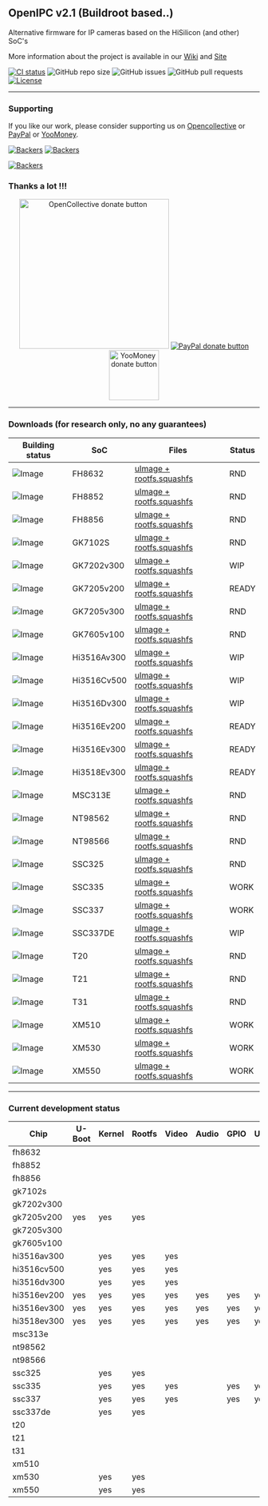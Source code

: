 ## OpenIPC v2.1 (Buildroot based..)

Alternative firmware for IP cameras based on the HiSilicon (and other) SoC's

More information about the project is available in our [Wiki](https://github.com/OpenIPC/openipc-2.1/wiki) and [Site](https://openipc.org)

[![CI status](https://img.shields.io/github/downloads/OpenIPC/openipc-2.1/total.svg)](https://github.com/OpenIPC/openipc-2.1/releases)
![GitHub repo size](https://img.shields.io/github/repo-size/OpenIPC/openipc-2.1)
![GitHub issues](https://img.shields.io/github/issues/OpenIPC/openipc-2.1)
![GitHub pull requests](https://img.shields.io/github/issues-pr/OpenIPC/openipc-2.1)
[![License](https://img.shields.io/github/license/OpenIPC/openipc-2.1)](https://opensource.org/licenses/MIT)

-----

### Supporting

If you like our work, please consider supporting us on [Opencollective](https://opencollective.com/openipc/contribute/backer-14335/checkout) or [PayPal](https://www.paypal.com/donate/?hosted_button_id=C6F7UJLA58MBS) or [YooMoney](https://openipc.org/donation/yoomoney.html). 

[![Backers](https://opencollective.com/openipc/tiers/backer/badge.svg?label=backer&color=brightgreen)](https://opencollective.com/openipc)
[![Backers](https://opencollective.com/openipc/tiers/badge.svg)](https://opencollective.com/openipc)

[![Backers](https://opencollective.com/openipc/tiers/backer.svg?avatarHeight=36)](https://opencollective.com/openipc#support)

### Thanks a lot !!!

<p align="center">
<a href="https://opencollective.com/openipc/contribute/backer-14335/checkout" target="_blank"><img src="https://opencollective.com/webpack/donate/button@2x.png?color=blue" width="300" alt="OpenCollective donate button" /></a>
<a href="https://www.paypal.com/donate/?hosted_button_id=C6F7UJLA58MBS"><img src="https://www.paypalobjects.com/en_US/IT/i/btn/btn_donateCC_LG.gif" alt="PayPal donate button" /> </a>
<a href="https://openipc.org/donation/yoomoney.html"><img src="https://yoomoney.ru/transfer/balance-informer/balance?id=596194605&key=291C29A811B500D7" width="100" alt="YooMoney donate button" /> </a>
</p>

-----

### Downloads (for research only, no any guarantees)

| Building status |    SoC    | Files    | Status |
|-----------------|-----------|----------|--------|
|![Image](https://github.com/OpenIPC/openipc-2.1/actions/workflows/fh8632_images.yml/badge.svg)     |FH8632     |[uImage + rootfs.squashfs](https://github.com/OpenIPC/openipc-2.1/releases/download/latest/openipc.fh8632-br.tgz)     | RND   |
|![Image](https://github.com/OpenIPC/openipc-2.1/actions/workflows/fh8852_images.yml/badge.svg)     |FH8852     |[uImage + rootfs.squashfs](https://github.com/OpenIPC/openipc-2.1/releases/download/latest/openipc.fh8852-br.tgz)     | RND   |
|![Image](https://github.com/OpenIPC/openipc-2.1/actions/workflows/fh8856_images.yml/badge.svg)     |FH8856     |[uImage + rootfs.squashfs](https://github.com/OpenIPC/openipc-2.1/releases/download/latest/openipc.fh8856-br.tgz)     | RND   |
|![Image](https://github.com/OpenIPC/openipc-2.1/actions/workflows/gk7102s_images.yml/badge.svg)    |GK7102S    |[uImage + rootfs.squashfs](https://github.com/OpenIPC/openipc-2.1/releases/download/latest/openipc.gk7102s-br.tgz)    | RND   |
|![Image](https://github.com/OpenIPC/openipc-2.1/actions/workflows/gk7202v300_images.yml/badge.svg) |GK7202v300 |[uImage + rootfs.squashfs](https://github.com/OpenIPC/openipc-2.1/releases/download/latest/openipc.gk7202v300-br.tgz) | WIP   |
|![Image](https://github.com/OpenIPC/openipc-2.1/actions/workflows/gk7205v200_images.yml/badge.svg) |GK7205v200 |[uImage + rootfs.squashfs](https://github.com/OpenIPC/openipc-2.1/releases/download/latest/openipc.gk7205v200-br.tgz) | READY |
|![Image](https://github.com/OpenIPC/openipc-2.1/actions/workflows/gk7205v300_images.yml/badge.svg) |GK7205v300 |[uImage + rootfs.squashfs](https://github.com/OpenIPC/openipc-2.1/releases/download/latest/openipc.gk7205v300-br.tgz) | RND   |
|![Image](https://github.com/OpenIPC/openipc-2.1/actions/workflows/gk7605v100_images.yml/badge.svg) |GK7605v100 |[uImage + rootfs.squashfs](https://github.com/OpenIPC/openipc-2.1/releases/download/latest/openipc.gk7605v100-br.tgz) | RND   |
|![Image](https://github.com/OpenIPC/openipc-2.1/actions/workflows/hi3516av300_images.yml/badge.svg)|Hi3516Av300|[uImage + rootfs.squashfs](https://github.com/OpenIPC/openipc-2.1/releases/download/latest/openipc.hi3516av300-br.tgz)| WIP   |
|![Image](https://github.com/OpenIPC/openipc-2.1/actions/workflows/hi3516cv500_images.yml/badge.svg)|Hi3516Cv500|[uImage + rootfs.squashfs](https://github.com/OpenIPC/openipc-2.1/releases/download/latest/openipc.hi3516cv500-br.tgz)| WIP   |
|![Image](https://github.com/OpenIPC/openipc-2.1/actions/workflows/hi3516dv300_images.yml/badge.svg)|Hi3516Dv300|[uImage + rootfs.squashfs](https://github.com/OpenIPC/openipc-2.1/releases/download/latest/openipc.hi3516dv300-br.tgz)| WIP   |
|![Image](https://github.com/OpenIPC/openipc-2.1/actions/workflows/hi3516ev200_images.yml/badge.svg)|Hi3516Ev200|[uImage + rootfs.squashfs](https://github.com/OpenIPC/openipc-2.1/releases/download/latest/openipc.hi3516ev200-br.tgz)| READY |
|![Image](https://github.com/OpenIPC/openipc-2.1/actions/workflows/hi3516ev300_images.yml/badge.svg)|Hi3516Ev300|[uImage + rootfs.squashfs](https://github.com/OpenIPC/openipc-2.1/releases/download/latest/openipc.hi3516ev300-br.tgz)| READY |
|![Image](https://github.com/OpenIPC/openipc-2.1/actions/workflows/hi3518ev300_images.yml/badge.svg)|Hi3518Ev300|[uImage + rootfs.squashfs](https://github.com/OpenIPC/openipc-2.1/releases/download/latest/openipc.hi3518ev300-br.tgz)| READY |
|![Image](https://github.com/OpenIPC/openipc-2.1/actions/workflows/msc313e_images.yml/badge.svg)    |MSC313E    |[uImage + rootfs.squashfs](https://github.com/OpenIPC/openipc-2.1/releases/download/latest/openipc.msc313e-br.tgz)    | RND   |
|![Image](https://github.com/OpenIPC/openipc-2.1/actions/workflows/nt98562_images.yml/badge.svg)    |NT98562    |[uImage + rootfs.squashfs](https://github.com/OpenIPC/openipc-2.1/releases/download/latest/openipc.nt98562-br.tgz)    | RND   |
|![Image](https://github.com/OpenIPC/openipc-2.1/actions/workflows/nt98566_images.yml/badge.svg)    |NT98566    |[uImage + rootfs.squashfs](https://github.com/OpenIPC/openipc-2.1/releases/download/latest/openipc.nt98566-br.tgz)    | RND   |
|![Image](https://github.com/OpenIPC/openipc-2.1/actions/workflows/ssc325_images.yml/badge.svg)     |SSC325     |[uImage + rootfs.squashfs](https://github.com/OpenIPC/openipc-2.1/releases/download/latest/openipc.ssc325-br.tgz)     | RND   |
|![Image](https://github.com/OpenIPC/openipc-2.1/actions/workflows/ssc335_images.yml/badge.svg)     |SSC335     |[uImage + rootfs.squashfs](https://github.com/OpenIPC/openipc-2.1/releases/download/latest/openipc.ssc335-br.tgz)     | WORK  |
|![Image](https://github.com/OpenIPC/openipc-2.1/actions/workflows/ssc337_images.yml/badge.svg)     |SSC337     |[uImage + rootfs.squashfs](https://github.com/OpenIPC/openipc-2.1/releases/download/latest/openipc.ssc337-br.tgz)     | WORK  |
|![Image](https://github.com/OpenIPC/openipc-2.1/actions/workflows/ssc337de_images.yml/badge.svg)   |SSC337DE   |[uImage + rootfs.squashfs](https://github.com/OpenIPC/openipc-2.1/releases/download/latest/openipc.ssc337de-br.tgz)   | WIP   |
|![Image](https://github.com/OpenIPC/openipc-2.1/actions/workflows/t20_images.yml/badge.svg)        |T20        |[uImage + rootfs.squashfs](https://github.com/OpenIPC/openipc-2.1/releases/download/latest/openipc.t20-br.tgz)        | RND   |
|![Image](https://github.com/OpenIPC/openipc-2.1/actions/workflows/t21_images.yml/badge.svg)        |T21        |[uImage + rootfs.squashfs](https://github.com/OpenIPC/openipc-2.1/releases/download/latest/openipc.t21-br.tgz)        | RND   |
|![Image](https://github.com/OpenIPC/openipc-2.1/actions/workflows/t31_images.yml/badge.svg)        |T31        |[uImage + rootfs.squashfs](https://github.com/OpenIPC/openipc-2.1/releases/download/latest/openipc.t31-br.tgz)        | RND   |
|![Image](https://github.com/OpenIPC/openipc-2.1/actions/workflows/xm510_images.yml/badge.svg)      |XM510      |[uImage + rootfs.squashfs](https://github.com/OpenIPC/openipc-2.1/releases/download/latest/openipc.xm510-br.tgz)      | WORK  |
|![Image](https://github.com/OpenIPC/openipc-2.1/actions/workflows/xm530_images.yml/badge.svg)      |XM530      |[uImage + rootfs.squashfs](https://github.com/OpenIPC/openipc-2.1/releases/download/latest/openipc.xm530-br.tgz)      | WORK  |
|![Image](https://github.com/OpenIPC/openipc-2.1/actions/workflows/xm550_images.yml/badge.svg)      |XM550      |[uImage + rootfs.squashfs](https://github.com/OpenIPC/openipc-2.1/releases/download/latest/openipc.xm550-br.tgz)      | WORK  |

-----

### Current development status

| Chip        | U-Boot | Kernel | Rootfs | Video  | Audio  | GPIO   | USB    | WiFi   | MMC    | IPv6   |
|-------------|--------|--------|--------|--------|--------|--------|--------|--------|--------|--------|
| fh8632      |
| fh8852      |
| fh8856      |
| gk7102s     |
| gk7202v300  |
| gk7205v200  |  yes   |  yes   |  yes   |        |        |        |        |        |        |        |
| gk7205v300  |
| gk7605v100  |
| hi3516av300 |        |  yes   |  yes   |  yes   |        |        |        |        |        |        |
| hi3516cv500 |        |  yes   |  yes   |  yes   |        |        |        |        |        |        |
| hi3516dv300 |        |  yes   |  yes   |  yes   |        |        |        |        |        |        |
| hi3516ev200 |  yes   |  yes   |  yes   |  yes   |  yes   |  yes   |  yes   |  yes   |  yes   |  yes   |
| hi3516ev300 |  yes   |  yes   |  yes   |  yes   |  yes   |  yes   |  yes   |  yes   |  yes   |  yes   |
| hi3518ev300 |  yes   |  yes   |  yes   |  yes   |  yes   |  yes   |  yes   |  yes   |  yes   |  yes   |
| msc313e     |
| nt98562     |
| nt98566     |
| ssc325      |        |  yes   |  yes   |        |        |        |        |        |        |
| ssc335      |        |  yes   |  yes   |  yes   |        |  yes   |  yes   |        |  yes   |
| ssc337      |        |  yes   |  yes   |  yes   |        |  yes   |  yes   |        |  yes   |
| ssc337de    |        |  yes   |  yes   |        |        |        |        |        |        |
| t20         |
| t21         |
| t31         |
| xm510       |
| xm530       |        |  yes   |  yes   |
| xm550       |        |  yes   |  yes   |

